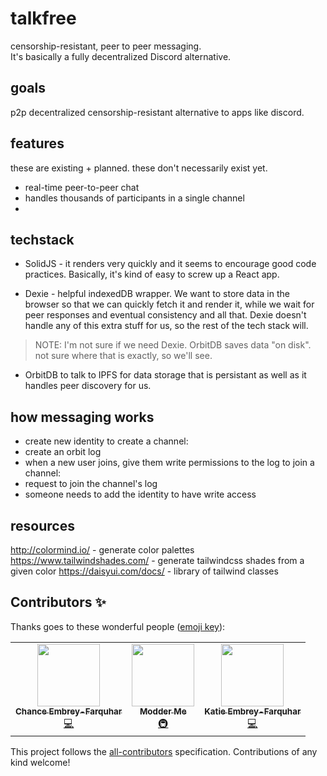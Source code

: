 # talkfree
censorship-resistant, peer to peer messaging.
<br/>
It's basically a fully decentralized Discord alternative.


## goals

p2p decentralized censorship-resistant alternative to apps like discord.

## features
these are existing + planned. these don't necessarily exist yet.
<ul>
    <li>
real-time peer-to-peer chat
    </li>
    <li>
handles thousands of participants in a single channel
    </li>
    <li>
    </li>
</ul>


## techstack
- SolidJS - it renders very quickly and it seems to encourage good code practices. Basically, it's kind of easy to screw up a React app. 

- Dexie - helpful indexedDB wrapper. We want to store data in the browser so that we can quickly fetch it and render it, while we wait for peer responses and eventual consistency and all that. Dexie doesn't handle any of this extra stuff for us, so the rest of the tech stack will.
> NOTE: I'm not sure if we need Dexie. OrbitDB saves data "on disk". not sure where that is exactly, so we'll see.

- OrbitDB to talk to IPFS for data storage that is persistant as well as it handles peer discovery for us.

## how messaging works
- create new identity
to create a channel:
- create an orbit log
- when a new user joins, give them write permissions to the log
to join a channel:
- request to join the channel's log
- someone needs to add the identity to have write access


## resources 
http://colormind.io/ - generate color palettes
https://www.tailwindshades.com/ - generate tailwindcss shades from a given color
https://daisyui.com/docs/ - library of tailwind classes



## Contributors ✨

Thanks goes to these wonderful people ([emoji key](https://allcontributors.org/docs/en/emoji-key)):

<!-- ALL-CONTRIBUTORS-LIST:START - Do not remove or modify this section -->
<!-- prettier-ignore-start -->
<!-- markdownlint-disable -->
<table><tr><td align="center"><a href="https://github.com/ch-ance"><img src="https://avatars.githubusercontent.com/u/33612720?v=4" width="100px;" alt=""/><br /><sub><b>Chance Embrey-Farquhar</b></sub></a><br /><a href="#code-ch-ance" title="Code">💻</a></td><td align="center"><a href="https://moddermeht.ml"><img src="https://avatars.githubusercontent.com/u/14153763?v=4?s=100" width="100px;" alt=""/><br /><sub><b>Modder Me</b></sub></a><br /><a href="#infra-modderme123" title="Infrastructure (Hosting, Build-Tools, etc)">🚇</a></td><td align="center"><a href="https://github.com/kembreyfarquhar"><img src="https://avatars.githubusercontent.com/u/47987809?v=4" width="100px;" alt=""/><br /><sub><b>Katie Embrey-Farquhar</b></sub></a><br /><a href="#code-kembreyfarquhar" title="Code">💻</a></td></tr></table>
<!-- markdownlint-restore -->
<!-- prettier-ignore-end -->

<!-- ALL-CONTRIBUTORS-LIST:END -->

This project follows the [all-contributors](https://github.com/all-contributors/all-contributors) specification. Contributions of any kind welcome!
